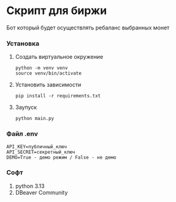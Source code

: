 # Скрипт для биржи
Бот который будет осуществлять ребаланс выбранных монет 

### Установка
1. Создать виртуальное окружение
    ```
    python -m venv venv
    source venv/bin/activate
    ```
2. Установить зависимости
    ```
    pip install -r requirements.txt
    ```
3. Заупуск
    ```
    python main.py 
    ```
### Файл .env
```
API_KEY=публичный_ключ
API_SECRET=секретный_ключ
DEMO=True - демо режим / False - не демо
```

### Софт
1. python 3.13
2. DBeaver Community
